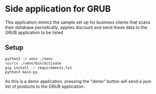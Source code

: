 # Side application for GRUB

This application mimics the sample set up for business clients that scans their database periodically, applies discount and send these data to the GRUB application to be listed

## Setup

```bash
python3 -m venv ./venv
source ./venv/bin/activate
pip install -r requirements.txt
python3 main.py
```

As this is a demo application, pressing the "demo" button will send a json list of products to the GRUB applicaiton.
